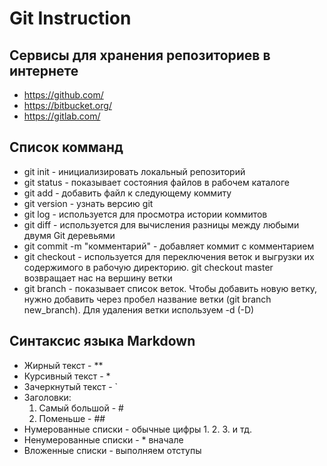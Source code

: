 # Git Instruction

## Сервисы для хранения репозиториев в интернете

* https://github.com/
* https://bitbucket.org/
* https://gitlab.com/

## Список комманд

* git init - инициализировать локальный репозиторий
* git status - показывает состояния файлов в рабочем каталоге
* git add - добавить файл к следующему коммиту
* git version - узнать версию git
* git log - используется для просмотра истории коммитов
* git diff - используется для вычисления разницы между любыми двумя Git деревьями
* git commit -m "комментарий" - добавляет коммит с комментарием
* git checkout - используется для переключения веток и выгрузки их содержимого в рабочую директорию. git checkout master возвращает нас на вершину ветки
* git branch - показывает список веток. Чтобы добавить новую ветку, нужно добавить через пробел название ветки (git branch new_branch). Для удаления ветки используем -d (-D)

## Синтаксис языка Markdown

* Жирный текст - **
* Курсивный текст - *
* Зачеркнутый текст - `
* Заголовки:
  1. Самый большой - #
  2. Поменьше - ##
* Нумерованные списки - обычные цифры 1. 2. 3. и тд.
* Ненумерованные списки - * вначале
* Вложенные списки - выполняем отступы  